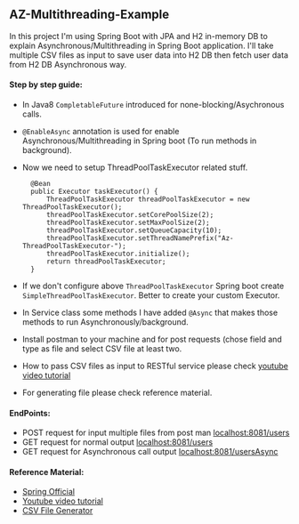 ## AZ-Multithreading-Example
In this project I'm using Spring Boot with JPA and H2 in-memory DB to explain Asynchronous/Multithreading in Spring Boot application. I'll take multiple CSV files as input to save user data into H2 DB then fetch user data from H2 DB Asynchronous way.


#### Step by step guide:
* In Java8 `CompletableFuture` introduced for none-blocking/Asychronous calls.
* `@EnableAsync` annotation is used for enable Asynchronous/Multithreading in Spring boot (To run methods in background).
* Now we need to setup ThreadPoolTaskExecutor related stuff.
	
		@Bean
		public Executor taskExecutor() {		
			ThreadPoolTaskExecutor threadPoolTaskExecutor = new ThreadPoolTaskExecutor();		
			threadPoolTaskExecutor.setCorePoolSize(2);
			threadPoolTaskExecutor.setMaxPoolSize(2);
			threadPoolTaskExecutor.setQueueCapacity(10);
			threadPoolTaskExecutor.setThreadNamePrefix("Az-ThreadPoolTaskExecutor-");
			threadPoolTaskExecutor.initialize();
			return threadPoolTaskExecutor;
		}
* If we don't configure above `ThreadPoolTaskExecutor` Spring boot create `SimpleThreadPoolTaskExecutor`. Better to create your custom Executor.
* In Service class some methods I have added `@Async` that makes those methods to run Asynchronously/background.
* Install postman to your machine and for post requests (chose field and type as file and select CSV file at least two.
* How to pass CSV files as input to RESTful service please check [youtube video tutorial](https://youtu.be/3rJBLFA95Io?t=1203) 
* For generating file please check reference material.  
#### EndPoints:
* POST request for input multiple files from post man [localhost:8081/users](localhost:8081/users)
* GET request for normal output [localhost:8081/users](localhost:8081/users)
* GET request for Asynchronous call output [localhost:8081/usersAsync](localhost:8081/usersAsync)

#### Reference Material:
* [Spring Official](https://spring.io/guides/gs/async-method/)
* [Youtube video tutorial](https://www.youtube.com/watch?v=3rJBLFA95Io)
* [CSV File Generator](https://mockaroo.com/)
